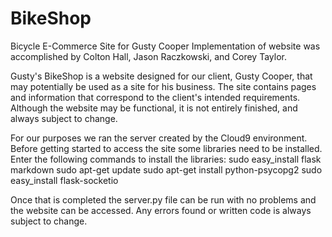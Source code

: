 # BikeShop
Bicycle E-Commerce Site for Gusty Cooper
Implementation of website was accomplished by Colton Hall, Jason Raczkowski, and Corey Taylor.

Gusty's BikeShop is a website designed for our client, Gusty Cooper, that may potentially be used as a site for his business. The site contains pages and information that correspond to the client's intended requirements. Although the website may be functional, it is not entirely finished, and always subject to change.

For our purposes we ran the server created by the Cloud9 environment.
Before getting started to access the site some libraries need to be installed. 
Enter the following commands to install the libraries:
   sudo easy_install flask markdown
   sudo apt-get update
   sudo apt-get install python-psycopg2
   sudo easy_install flask-socketio
  
Once that is completed the server.py file can be run with no problems and the website can be accessed.
Any errors found or written code is always subject to change.
